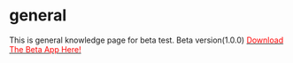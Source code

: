 # general
This is general knowledge page for beta test. Beta version(1.0.0) <a href="https://s3.amazonaws.com/gonativeio/static/60b350395748e54e3e6a0319/app-release.apk"><font color="red">Download The Beta App Here!</font></a>
